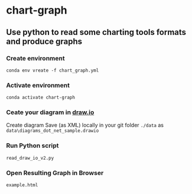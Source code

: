# chart-graph
## Use python to read some charting tools formats and produce graphs

### Create environment
`conda env vreate -f chart_graph.yml`

### Activate environment
`conda activate chart-graph`

### Ceate your diagram in [draw.io](https://app.diagrams.net/)
Create diagram
Save (as XML) locally in your git folder `./data`
as `data\diagrams_dot_net_sample.drawio`

### Run Python script
`read_draw_io_v2.py`

### Open Resulting Graph in Browser
`example.html`

